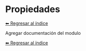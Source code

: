 # Propiedades

[⬅ Regresar al índice](../modules.md)

Agregar documentación del modulo

[⬅ Regresar al índice](../modules.md)
